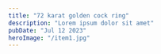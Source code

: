 ```yaml
---
title: "72 karat golden cock ring"
description: "Lorem ipsum dolor sit amet"
pubDate: "Jul 12 2023"
heroImage: "/item1.jpg"
---
```

